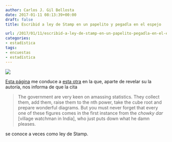 ```yaml
---
author: Carlos J. Gil Bellosta
date: 2017-01-11 08:13:39+00:00
draft: false
title: Escribid a ley de Stamp en un papelito y pegadla en el espejo

url: /2017/01/11/escribid-a-ley-de-stamp-en-un-papelito-pegadla-en-el-espejo/
categories:
- estadística
tags:
- encuestas
- estadística
---
```


![](/wp-uploads/2017/01/note_mirror.jpg)

[Esta página](https://www.statslife.org.uk/culture/3090-jim-norton-s-quotes-quiz) me conduce a [esta otra](https://en.wikipedia.org/wiki/Josiah_Stamp,_1st_Baron_Stamp) en la que, aparte de revelar su la autoría, nos informa de que la cita

>The government are very keen on amassing statistics. They collect them, add them, raise them to the nth power, take the cube root and prepare wonderful diagrams. But you must never forget that every one of these figures comes in the first instance from the _chowky dar_ [village watchman in India], who just puts down what he damn pleases.

se conoce a veces como ley de Stamp.
